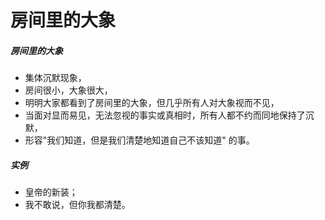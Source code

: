 # 房间里的大象

##### 房间里的大象

- 集体沉默现象，
- 房间很小，大象很大，
- 明明大家都看到了房间里的大象，但几乎所有人对大象视而不见，
- 当面对显而易见，无法忽视的事实或真相时，所有人都不约而同地保持了沉默，
- 形容"我们知道，但是我们清楚地知道自己不该知道" 的事。

##### 实例

- 皇帝的新装；
- 我不敢说，但你我都清楚。
